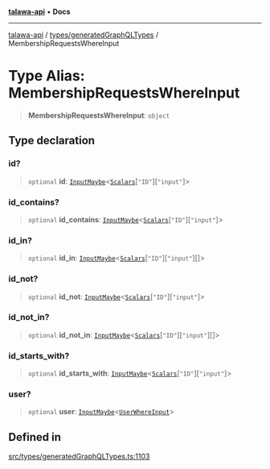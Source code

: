 [**talawa-api**](../../../README.md) • **Docs**

***

[talawa-api](../../../modules.md) / [types/generatedGraphQLTypes](../README.md) / MembershipRequestsWhereInput

# Type Alias: MembershipRequestsWhereInput

> **MembershipRequestsWhereInput**: `object`

## Type declaration

### id?

> `optional` **id**: [`InputMaybe`](InputMaybe.md)\<[`Scalars`](Scalars.md)\[`"ID"`\]\[`"input"`\]\>

### id\_contains?

> `optional` **id\_contains**: [`InputMaybe`](InputMaybe.md)\<[`Scalars`](Scalars.md)\[`"ID"`\]\[`"input"`\]\>

### id\_in?

> `optional` **id\_in**: [`InputMaybe`](InputMaybe.md)\<[`Scalars`](Scalars.md)\[`"ID"`\]\[`"input"`\][]\>

### id\_not?

> `optional` **id\_not**: [`InputMaybe`](InputMaybe.md)\<[`Scalars`](Scalars.md)\[`"ID"`\]\[`"input"`\]\>

### id\_not\_in?

> `optional` **id\_not\_in**: [`InputMaybe`](InputMaybe.md)\<[`Scalars`](Scalars.md)\[`"ID"`\]\[`"input"`\][]\>

### id\_starts\_with?

> `optional` **id\_starts\_with**: [`InputMaybe`](InputMaybe.md)\<[`Scalars`](Scalars.md)\[`"ID"`\]\[`"input"`\]\>

### user?

> `optional` **user**: [`InputMaybe`](InputMaybe.md)\<[`UserWhereInput`](UserWhereInput.md)\>

## Defined in

[src/types/generatedGraphQLTypes.ts:1103](https://github.com/PalisadoesFoundation/talawa-api/blob/3bacbf38707ebd3e3e5f1bc5b4cc7aa3b2adc169/src/types/generatedGraphQLTypes.ts#L1103)

